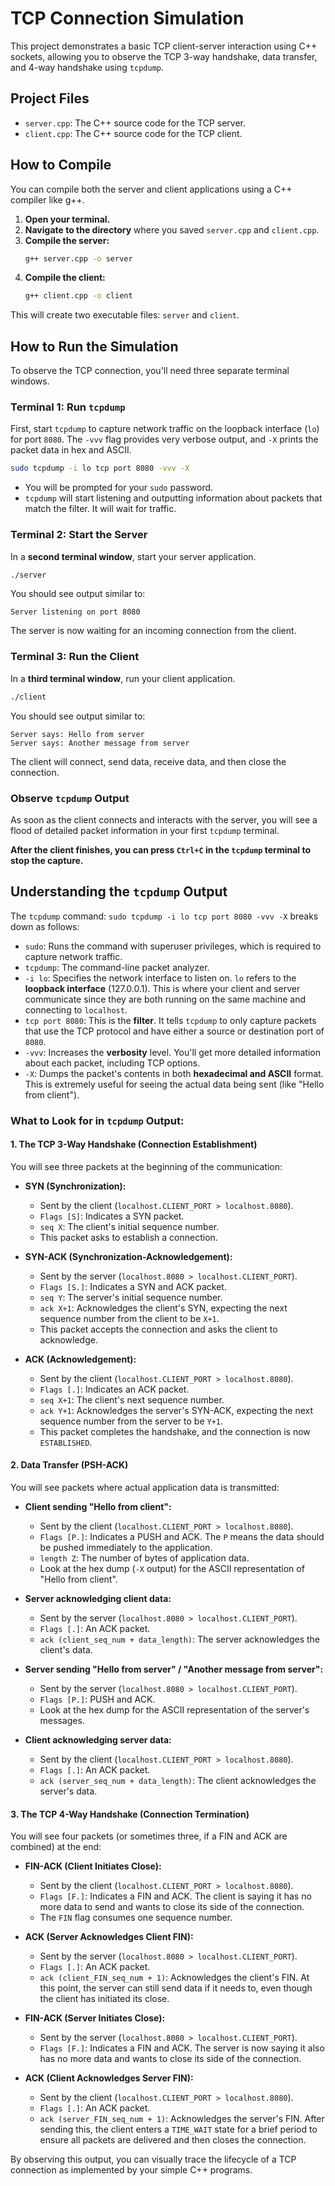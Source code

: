 # TCP Connection Simulation

This project demonstrates a basic TCP client-server interaction using C++ sockets, allowing you to observe the TCP 3-way handshake, data transfer, and 4-way handshake using `tcpdump`.

## Project Files

  * `server.cpp`: The C++ source code for the TCP server.
  * `client.cpp`: The C++ source code for the TCP client.

## How to Compile

You can compile both the server and client applications using a C++ compiler like g++.

1.  **Open your terminal.**
2.  **Navigate to the directory** where you saved `server.cpp` and `client.cpp`.
3.  **Compile the server:**
    ```bash
    g++ server.cpp -o server
    ```
4.  **Compile the client:**
    ```bash
    g++ client.cpp -o client
    ```

This will create two executable files: `server` and `client`.

## How to Run the Simulation

To observe the TCP connection, you'll need three separate terminal windows.

### Terminal 1: Run `tcpdump`

First, start `tcpdump` to capture network traffic on the loopback interface (`lo`) for port `8080`. The `-vvv` flag provides very verbose output, and `-X` prints the packet data in hex and ASCII.

```bash
sudo tcpdump -i lo tcp port 8080 -vvv -X
```

  * You will be prompted for your `sudo` password.
  * `tcpdump` will start listening and outputting information about packets that match the filter. It will wait for traffic.

### Terminal 2: Start the Server

In a **second terminal window**, start your server application.

```bash
./server
```

You should see output similar to:

```
Server listening on port 8080
```

The server is now waiting for an incoming connection from the client.

### Terminal 3: Run the Client

In a **third terminal window**, run your client application.

```bash
./client
```

You should see output similar to:

```
Server says: Hello from server
Server says: Another message from server
```

The client will connect, send data, receive data, and then close the connection.

### Observe `tcpdump` Output

As soon as the client connects and interacts with the server, you will see a flood of detailed packet information in your first `tcpdump` terminal.

**After the client finishes, you can press `Ctrl+C` in the `tcpdump` terminal to stop the capture.**

## Understanding the `tcpdump` Output

The `tcpdump` command: `sudo tcpdump -i lo tcp port 8080 -vvv -X` breaks down as follows:

  * `sudo`: Runs the command with superuser privileges, which is required to capture network traffic.
  * `tcpdump`: The command-line packet analyzer.
  * `-i lo`: Specifies the network interface to listen on. `lo` refers to the **loopback interface** (127.0.0.1). This is where your client and server communicate since they are both running on the same machine and connecting to `localhost`.
  * `tcp port 8080`: This is the **filter**. It tells `tcpdump` to only capture packets that use the TCP protocol and have either a source or destination port of `8080`.
  * `-vvv`: Increases the **verbosity** level. You'll get more detailed information about each packet, including TCP options.
  * `-X`: Dumps the packet's contents in both **hexadecimal and ASCII** format. This is extremely useful for seeing the actual data being sent (like "Hello from client").

### What to Look for in `tcpdump` Output:

#### 1\. The TCP 3-Way Handshake (Connection Establishment)

You will see three packets at the beginning of the communication:

  * **SYN (Synchronization):**

      * Sent by the client (`localhost.CLIENT_PORT > localhost.8080`).
      * `Flags [S]`: Indicates a SYN packet.
      * `seq X`: The client's initial sequence number.
      * This packet asks to establish a connection.

  * **SYN-ACK (Synchronization-Acknowledgement):**

      * Sent by the server (`localhost.8080 > localhost.CLIENT_PORT`).
      * `Flags [S.]`: Indicates a SYN and ACK packet.
      * `seq Y`: The server's initial sequence number.
      * `ack X+1`: Acknowledges the client's SYN, expecting the next sequence number from the client to be `X+1`.
      * This packet accepts the connection and asks the client to acknowledge.

  * **ACK (Acknowledgement):**

      * Sent by the client (`localhost.CLIENT_PORT > localhost.8080`).
      * `Flags [.]`: Indicates an ACK packet.
      * `seq X+1`: The client's next sequence number.
      * `ack Y+1`: Acknowledges the server's SYN-ACK, expecting the next sequence number from the server to be `Y+1`.
      * This packet completes the handshake, and the connection is now `ESTABLISHED`.

#### 2\. Data Transfer (PSH-ACK)

You will see packets where actual application data is transmitted:

  * **Client sending "Hello from client":**

      * Sent by the client (`localhost.CLIENT_PORT > localhost.8080`).
      * `Flags [P.]`: Indicates a PUSH and ACK. The `P` means the data should be pushed immediately to the application.
      * `length Z`: The number of bytes of application data.
      * Look at the hex dump (`-X` output) for the ASCII representation of "Hello from client".

  * **Server acknowledging client data:**

      * Sent by the server (`localhost.8080 > localhost.CLIENT_PORT`).
      * `Flags [.]`: An ACK packet.
      * `ack (client_seq_num + data_length)`: The server acknowledges the client's data.

  * **Server sending "Hello from server" / "Another message from server":**

      * Sent by the server (`localhost.8080 > localhost.CLIENT_PORT`).
      * `Flags [P.]`: PUSH and ACK.
      * Look at the hex dump for the ASCII representation of the server's messages.

  * **Client acknowledging server data:**

      * Sent by the client (`localhost.CLIENT_PORT > localhost.8080`).
      * `Flags [.]`: An ACK packet.
      * `ack (server_seq_num + data_length)`: The client acknowledges the server's data.

#### 3\. The TCP 4-Way Handshake (Connection Termination)

You will see four packets (or sometimes three, if a FIN and ACK are combined) at the end:

  * **FIN-ACK (Client Initiates Close):**

      * Sent by the client (`localhost.CLIENT_PORT > localhost.8080`).
      * `Flags [F.]`: Indicates a FIN and ACK. The client is saying it has no more data to send and wants to close its side of the connection.
      * The `FIN` flag consumes one sequence number.

  * **ACK (Server Acknowledges Client FIN):**

      * Sent by the server (`localhost.8080 > localhost.CLIENT_PORT`).
      * `Flags [.]`: An ACK packet.
      * `ack (client_FIN_seq_num + 1)`: Acknowledges the client's FIN. At this point, the server can still send data if it needs to, even though the client has initiated its close.

  * **FIN-ACK (Server Initiates Close):**

      * Sent by the server (`localhost.8080 > localhost.CLIENT_PORT`).
      * `Flags [F.]`: Indicates a FIN and ACK. The server is now saying it also has no more data and wants to close its side of the connection.

  * **ACK (Client Acknowledges Server FIN):**

      * Sent by the client (`localhost.CLIENT_PORT > localhost.8080`).
      * `Flags [.]`: An ACK packet.
      * `ack (server_FIN_seq_num + 1)`: Acknowledges the server's FIN. After sending this, the client enters a `TIME_WAIT` state for a brief period to ensure all packets are delivered and then closes the connection.

By observing this output, you can visually trace the lifecycle of a TCP connection as implemented by your simple C++ programs.